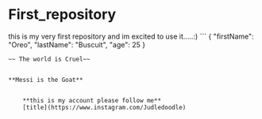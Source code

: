 # First_repository
this is my very first repository and im excited to use it.....:)
	```
{
  "firstName": "Oreo",
  "lastName": "Buscuit",
  "age": 25
}
```
~~ The world is Cruel~~


**Messi is the Goat**


	**this is my account please follow me**
	[title](https://www.instagram.com/Judledoodle)
